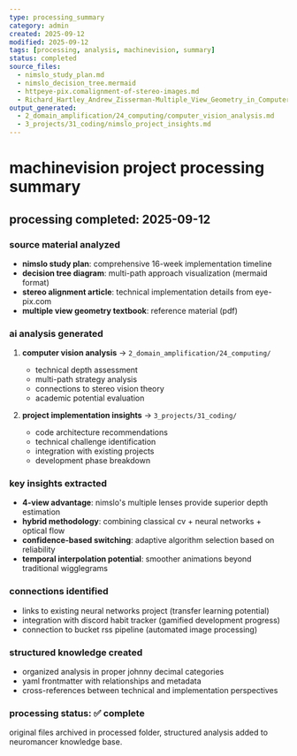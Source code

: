 ```yaml
---
type: processing_summary
category: admin
created: 2025-09-12
modified: 2025-09-12
tags: [processing, analysis, machinevision, summary]
status: completed
source_files: 
  - nimslo_study_plan.md
  - nimslo_decision_tree.mermaid
  - httpeye-pix.comalignment-of-stereo-images.md
  - Richard_Hartley_Andrew_Zisserman-Multiple_View_Geometry_in_Computer_Vision-EN.pdf
output_generated:
  - 2_domain_amplification/24_computing/computer_vision_analysis.md
  - 3_projects/31_coding/nimslo_project_insights.md
---
```


# machinevision project processing summary

## processing completed: 2025-09-12

### source material analyzed
- **nimslo study plan**: comprehensive 16-week implementation timeline
- **decision tree diagram**: multi-path approach visualization (mermaid format)
- **stereo alignment article**: technical implementation details from eye-pix.com
- **multiple view geometry textbook**: reference material (pdf)

### ai analysis generated
1. **computer vision analysis** → `2_domain_amplification/24_computing/`
   - technical depth assessment
   - multi-path strategy analysis
   - connections to stereo vision theory
   - academic potential evaluation

2. **project implementation insights** → `3_projects/31_coding/`  
   - code architecture recommendations
   - technical challenge identification
   - integration with existing projects
   - development phase breakdown

### key insights extracted
- **4-view advantage**: nimslo's multiple lenses provide superior depth estimation
- **hybrid methodology**: combining classical cv + neural networks + optical flow
- **confidence-based switching**: adaptive algorithm selection based on reliability
- **temporal interpolation potential**: smoother animations beyond traditional wigglegrams

### connections identified
- links to existing neural networks project (transfer learning potential)
- integration with discord habit tracker (gamified development progress)
- connection to bucket rss pipeline (automated image processing)

### structured knowledge created
- organized analysis in proper johnny decimal categories
- yaml frontmatter with relationships and metadata
- cross-references between technical and implementation perspectives

### processing status: ✅ complete
original files archived in processed folder, structured analysis added to neuromancer knowledge base.